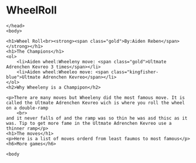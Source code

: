 # WheelRoll
<!DOCTYPE html>
<html lang="en-us">
    <head>
        <meta charset="UTF-8">
        <title>Wheel Roll</title>
        <style>
            .gold {
                color: rgb(255, 223 , 0);
            }
            .kingfisher-blue {
                color: rgb(0, 255, 247)
        </style>

    </head>
    <body>

    <h1>Wheel Roll<br><strong><span class="gold">By:Aiden Reben</span></strong></h1>
    <h1>The Champions</h1>
    <ol>
        <li>Aiden wheel:Wheeleny move: <span class="gold">Ultmate Adrenchen Kevreo 3 times</span></li>
        <li>Aiden wheel:Wheeleo move: <span class="kingfisher-blue">Ultmate Adrenchen Kevreo</span></li>
    </ol>
    <h2>Why Wheeleny is a Champipon</h2>

    <p>There are many moves but Wheeleny did the most famous move. It is called the Ultmate Adrenchen Kevreo wich is where you roll the wheel on a double-ramp
        <br>
    and it never falls of and the ramp was so thin he was asd thisc as it was. Tip to get more fame in the Ultmate Adrenchen Kevreo use a thinner ramp</p>
    <h1>The moves</h1>
    <p>Here is a list of moves orderd from least faumos to most famous</p>
    <h6>More games</h6>

    <body
</html>
